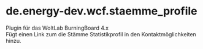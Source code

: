 # de.energy-dev.wcf.staemme_profile
Plugin für das WoltLab BurningBoard 4.x<br>
Fügt einen Link zum die Stämme Statistikprofil in den Kontaktmöglichkeiten hinzu.

